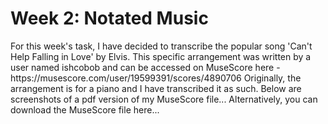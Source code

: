 <h1>Week 2: Notated Music</h3>
<p>For this week's task, I have decided to transcribe the popular song 'Can't Help Falling in Love' by Elvis. 
This specific arrangement was written by a user named ishcobob and can be accessed on MuseScore here - https://musescore.com/user/19599391/scores/4890706 
Originally, the arrangement is for a piano and I have transcribed it as such.
Below are screenshots of a pdf version of my MuseScore file... Alternatively, you can download the MuseScore file here...
